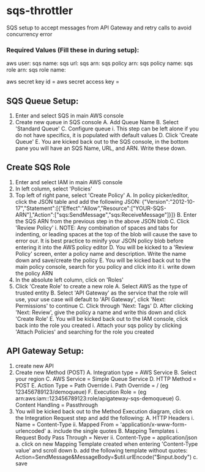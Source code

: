 # sqs-throttler
SQS setup to accept messages from API Gateway and retry calls to avoid concurrency error

### Required Values (Fill these in during setup):

aws user: 
sqs name: 
sqs url: 
sqs arn: 
sqs policy arn: 
sqs policy name: 
sqs role arn: 
sqs role name: 

aws secret key id = 
aws secret access key = 

## SQS Queue Setup:
1. Enter and select SQS in main AWS console
2. Create new queue in SQS console
	A. Add Queue Name
	B. Select 'Standard Queue'
	C. Configure queue
		i. This step can be left alone if you do not have specifics, it is populated with default values
	D. Click 'Create Queue'
	E. You are kicked back out to the SQS console, in the bottom pane you will have an SQS Name, URL, and ARN. Write these down.

## Create SQS Role
1. Enter and select IAM in main AWS console
2. In left column, select 'Policies'
3. Top left of right pane, select 'Create Policy'
	A. In policy picker/editor, click the JSON table and add the following JSON:
		{"Version":"2012-10-17","Statement":[{"Effect":"Allow","Resource":["YOUR-SQS-ARN"],"Action":["sqs:SendMessage","sqs:ReceiveMessage"]}]}
	B. Enter the SQS ARN from the previous step in the above JSON blob
	C. Click 'Review Policy'
		i. NOTE: Any combination of spaces and tabs for indenting, or leading spaces at the top of the blob will cause the save to error our.  It is best practice to minify your JSON policy blob before entering it into the AWS policy editor
	D. You will be kicked to a 'Review Policy' screen, enter a policy name and description. Write the name down and save/create the policy
	E. You will be kicked back out to the main policy console, search for you policy and click into it
		i. write down the policy ARN
4. In the absolute left column, click on 'Roles'
5. Click 'Create Role' to create a new role
	A. Select AWS as the type of trusted entity
	B. Select 'API Gateway' as the service that the role will use, your use case will default to 'API Gateway', click 'Next: Permissions' to continue
	C. Click through 'Next: Tags'
	D. After clicking 'Next: Review', give the policy a name and write this down and click 'Create Role'
	E. You will be kicked back out to the IAM console, click back into the role you created
		i. Attach your sqs policy by clicking 'Attach Policies' and searching for the role you created

## API Gateway Setup:
1. create new API
2. Create new Method (POST)
	A. Integration type = AWS Service
	B. Select your region
	C. AWS Service = Simple Queue Service
	D. HTTP Method = POST
	E. Action Type = Path Override
		i. Path Override = <userid>/<sqs queue name> (eg 123456789123/demoqueue)
	F. Execution Role = <sqs role arn> (eg arn:aws:iam::123456789123:role/apigateway-sqs-demoqueue)
	G. Content Handling = Passthrough
3. You will be kicked back out to the Method Execution diagram, click on the Integration Request step and add the following:
	A. HTTP Headers
		i. Name = Content-Type
		ii. Mapped From = 'application/x-www-form-urlencoded'
			a. include the single quotes
	B. Mapping Templates
		i. Request Body Pass Through = Never
		ii. Content-Type = application/json
			a. click on new Mapping Template created when entering 'Content-Type value' and scroll down
			b. add the following template without quotes: Action=SendMessage&MessageBody=$util.urlEncode("$input.body")
			c. save
